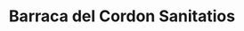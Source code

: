 ---
title: "Barraca del Cordon Sanitatios"
url: /montevideo/barraca-del-cordon-sanitatios/
shop: Eisenwaren
---